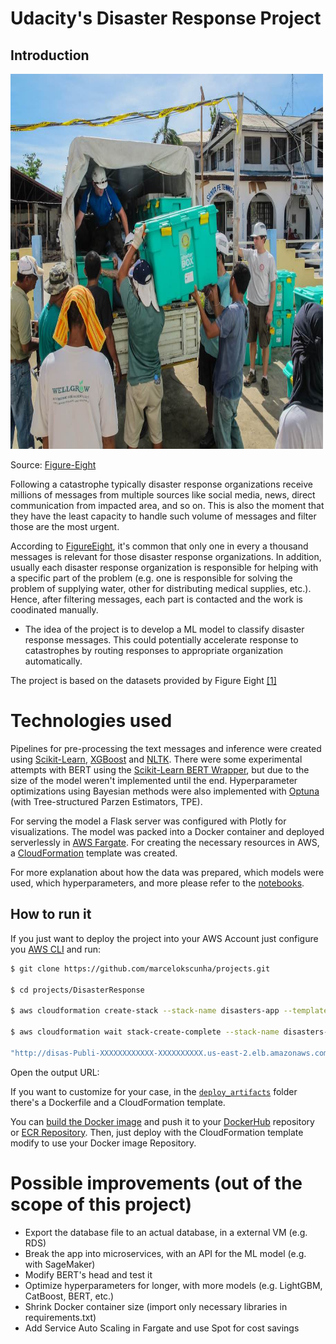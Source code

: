 # Udacity's Disaster Response Project 
## Introduction
<img src="./imgs/disaster-response.jpg" alt="Disaster Response" width="500" height="600">

Source: [Figure-Eight](https://www.figure-eight.com/dataset/combined-disaster-response-data/)

Following a catastrophe typically disaster response organizations receive millions of messages from multiple sources like social media, news, direct communication from impacted area, and so on. This is also the moment that they have the least capacity to handle such volume of messages and filter those are the most urgent.

According to [FigureEight](https://www.figure-eight.com), it's common that only one in every a thousand messages is relevant for those disaster response organizations. In addition, usually each disaster response organization is responsible for helping with a specific part of the problem (e.g. one is responsible for solving the problem of supplying water, other for distributing medical supplies, etc.). Hence, after filtering messages, each part is contacted and the work is coodinated manually.

- The idea of the project is to develop a ML model to classify disaster response messages. This could potentially accelerate response to catastrophes by routing responses to appropriate organization automatically. 

The project is based on the datasets provided by Figure Eight [[1]](https://www.figure-eight.com/datasets/)


# Technologies used
Pipelines for pre-processing the text messages and inference were created using [Scikit-Learn](https://scikit-learn.org/stable/), [XGBoost](https://xgboost.ai/) and [NLTK](https://www.nltk.org/). There were some experimental attempts with BERT using the [Scikit-Learn BERT Wrapper](https://github.com/charles9n/bert-sklearn), but due to the size of the model weren't implemented until the end. Hyperparameter optimizations using Bayesian methods were also implemented with [Optuna](https://optuna.org/) (with Tree-structured Parzen Estimators, TPE).


For serving the model a Flask server was configured with Plotly for visualizations. The model was packed into a Docker container and deployed serverlessly in [AWS Fargate](https://aws.amazon.com/fargate/). For creating the necessary resources in AWS, a [CloudFormation](https://aws.amazon.com/cloudformation/) template was created.

For more explanation about how the data was prepared, which models were used, which hyperparameters, and more please refer to the [notebooks](./notebooks). 


## How to run it
If you just want to deploy the project into your AWS Account just configure you [AWS CLI](https://docs.aws.amazon.com/cli/latest/userguide/cli-chap-configure.html) and run:

```sh
$ git clone https://github.com/marcelokscunha/projects.git

$ cd projects/DisasterResponse

$ aws cloudformation create-stack --stack-name disasters-app --template-body file://deploy_artifacts/cfn-fargate-disasterservice.yml --capabilities CAPABILITY_IAM

$ aws cloudformation wait stack-create-complete --stack-name disasters-app && aws cloudformation describe-stacks --stack-name disasters-app --query 'Stacks[0].Outputs[0].OutputValue'

"http://disas-Publi-XXXXXXXXXXXX-XXXXXXXXXX.us-east-2.elb.amazonaws.com"
```

Open the output URL:




If you want to customize for your case, in the [`deploy_artifacts`](../deploy_artifacts) folder there's a Dockerfile and a CloudFormation template.

You can [build the Docker image](https://docs.docker.com/get-started/part2/) and push it to your [DockerHub](https://hub.docker.com/) repository or [ECR Repository](https://aws.amazon.com/ecr/). Then, just deploy with the CloudFormation template modify to use your Docker image Repository.


# Possible improvements (out of the scope of this project)
- Export the database file to an actual database, in a external VM (e.g. RDS)
- Break the app into microservices, with an API for the ML model (e.g. with SageMaker)
- Modify BERT's head and test it
- Optimize hyperparameters for longer, with more models (e.g. LightGBM, CatBoost, BERT, etc.)
- Shrink Docker container size (import only necessary libraries in requirements.txt)
- Add Service Auto Scaling in Fargate and use Spot for cost savings